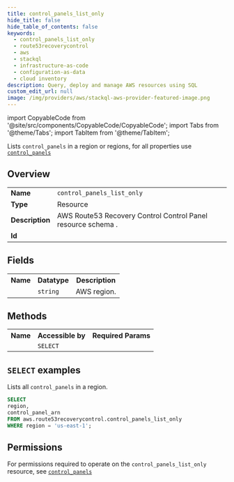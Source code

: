 ```yaml
---
title: control_panels_list_only
hide_title: false
hide_table_of_contents: false
keywords:
  - control_panels_list_only
  - route53recoverycontrol
  - aws
  - stackql
  - infrastructure-as-code
  - configuration-as-data
  - cloud inventory
description: Query, deploy and manage AWS resources using SQL
custom_edit_url: null
image: /img/providers/aws/stackql-aws-provider-featured-image.png
---
```


import CopyableCode from '@site/src/components/CopyableCode/CopyableCode';
import Tabs from '@theme/Tabs';
import TabItem from '@theme/TabItem';

Lists <code>control_panels</code> in a region or regions, for all properties use <a href="/providers/aws/serviceName/control_panels/"><code>control_panels</code></a>

## Overview
<table><tbody>
<tr><td><b>Name</b></td><td><code>control_panels_list_only</code></td></tr>
<tr><td><b>Type</b></td><td>Resource</td></tr>
<tr><td><b>Description</b></td><td>AWS Route53 Recovery Control Control Panel resource schema .</td></tr>
<tr><td><b>Id</b></td><td><CopyableCode code="aws.route53recoverycontrol.control_panels_list_only" /></td></tr>
</tbody></table>

## Fields
<table><tbody><tr><th>Name</th><th>Datatype</th><th>Description</th></tr><tr><td><CopyableCode code="region" /></td><td><code>string</code></td><td>AWS region.</td></tr>
</tbody></table>

## Methods

<table><tbody>
  <tr>
    <th>Name</th>
    <th>Accessible by</th>
    <th>Required Params</th>
  </tr>
  <tr>
    <td><CopyableCode code="list_resources" /></td>
    <td><code>SELECT</code></td>
    <td><CopyableCode code="region" /></td>
  </tr>
</tbody></table>

## `SELECT` examples
Lists all <code>control_panels</code> in a region.
```sql
SELECT
region,
control_panel_arn
FROM aws.route53recoverycontrol.control_panels_list_only
WHERE region = 'us-east-1';
```


## Permissions

For permissions required to operate on the <code>control_panels_list_only</code> resource, see <a href="/providers/aws/route53recoverycontrol/control_panels/#permissions"><code>control_panels</code></a>

